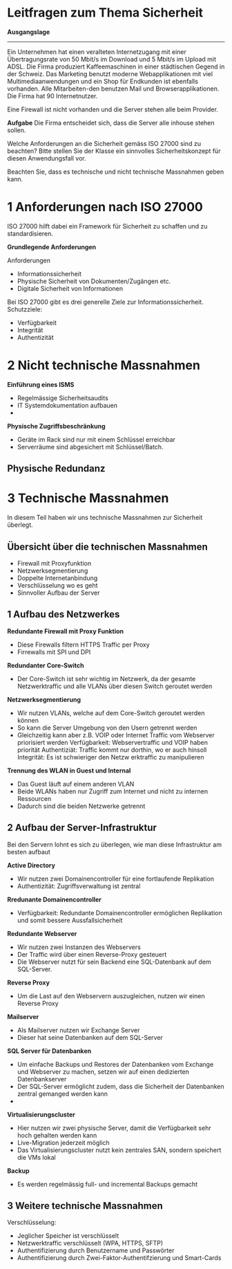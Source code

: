 # Leitfragen zum Thema Sicherheit

**Ausgangslage**
***
Ein Unternehmen hat einen veralteten Internetzugang mit einer Übertragungsrate von 50 Mbit/s im Download und 5 Mbit/s im Upload mit ADSL. Die Firma produziert Kaffeemaschinen in einer städtischen Gegend in der Schweiz. Das Marketing benutzt moderne Webapplikationen mit viel Multimediaanwendungen und ein Shop für Endkunden ist ebenfalls vorhanden. Alle Mitarbeiten-den benutzen Mail und Browserapplikationen. Die Firma hat 90 Internetnutzer.

Eine Firewall ist nicht vorhanden und die Server stehen alle beim Provider.


**Aufgabe**
Die Firma entscheidet sich, dass die Server alle inhouse stehen sollen.

Welche Anforderungen an die Sicherheit gemäss ISO 27000 sind zu beachten?
Bitte stellen Sie der Klasse ein sinnvolles Sicherheitskonzept für diesen Anwendungsfall vor.

Beachten Sie, dass es technische und nicht technische Massnahmen geben kann.


# **1 Anforderungen nach ISO 27000** 
ISO 27000 hilft dabei ein Framework für Sicherheit zu schaffen und zu standardisieren. 

**Grundlegende Anforderungen**

Anforderungen 

- Informationssicherheit 
- Physische Sicherheit von Dokumenten/Zugängen etc. 
- Digitale Sicherheit von Informationen

Bei ISO 27000 gibt es drei generelle Ziele zur Informationssicherheit. 
Schutzziele:

- Verfügbarkeit 
- Integrität 
- Authentizität


# **2 Nicht technische Massnahmen**

**Einführung eines ISMS** 
- Regelmässige Sicherheitsaudits
- IT Systemdokumentation aufbauen 
- 

**Physische Zugriffsbeschränkung**
- Geräte im Rack sind nur mit einem Schlüssel erreichbar 
- Serverräume sind abgesichert mit Schlüssel/Batch. 

**Physische Redundanz**
- 


# **3 Technische Massnahmen**  
In diesem Teil haben wir uns technische Massnahmen zur Sicherheit überlegt. 


## **Übersicht über die technischen Massnahmen** 
- Firewall mit Proxyfunktion 
- Netzwerksegmentierung 
- Doppelte Internetanbindung 
- Verschlüsselung wo es geht
- Sinnvoller Aufbau der Server

## **1 Aufbau des Netzwerkes**

**Redundante Firewall mit Proxy Funktion**
- Diese Firewalls filtern HTTPS Traffic per Proxy
- Firrewalls mit SPI und DPI

**Redundanter Core-Switch**
- Der Core-Switch ist sehr wichtig im Netzwerk, da der gesamte Netzwerktraffic und alle VLANs über diesen Switch geroutet werden

**Netzwerksegmentierung** 
- Wir nutzen VLANs, welche auf dem Core-Switch geroutet werden können
- So kann die Server Umgebung von den Usern getrennt werden
- Gleichzeitig kann aber z.B. VOIP oder Internet Traffic vom Webserver priorisiert werden
Verfügbarkeit: Webservertraffic und VOIP haben priorität
Authentiziät: Traffic kommt nur dorthin, wo er auch hinsoll
Integrität: Es ist schwieriger den Netzw erktraffic zu manipulieren 

**Trennung des WLAN in Guest und Internal**
- Das Guest läuft auf einem anderen VLAN 
- Beide WLANs haben nur Zugriff zum Internet und nicht zu internen Ressourcen
- Dadurch sind die beiden Netzwerke getrennt 

## **2 Aufbau der Server-Infrastruktur**
Bei den Servern lohnt es sich zu überlegen, wie man diese Infrastruktur am besten aufbaut

**Active Directory**
- Wir nutzen zwei Domainencontroller für eine fortlaufende Replikation 
- Authentizität: Zugriffsverwaltung ist zentral 

**Rredunante Domainencontroller**
- Verfügbarkeit: Redundante Domainencontroller ermöglichen Replikation und somit bessere Aussfallsicherheit

**Redundante Webserver**
- Wir nutzen zwei Instanzen des Webservers
- Der Traffic wird über einen Reverse-Proxy gesteuert
- Die Webserver nutzt für sein Backend eine SQL-Datenbank auf dem SQL-Server. 

**Reverse Proxy**
- Um die Last auf den Webservern auszugleichen, nutzen wir einen Reverse Proxy 

**Mailserver** 
- Als Mailserver nutzen wir Exchange Server
- Dieser hat seine Datenbanken auf dem SQL-Server

**SQL Server für Datenbanken** 
- Um einfache Backups und Restores der Datenbanken vom Exchange und Webserver zu machen, setzen wir auf einen dedizierten Datenbankserver
- Der SQL-Server ermöglicht zudem, dass die Sicherheit der Datenbanken zentral gemanged werden kann 
- 

**Virtualisierungscluster**
- Hier nutzen wir zwei physische Server, damit die Verfügbarkeit sehr hoch gehalten werden kann
- Live-Migration jederzeit möglich
- Das Virtualisierungscluster nutzt kein zentrales SAN, sondern speichert die VMs lokal

**Backup**
- Es werden regelmässig full- und incremental Backups gemacht

## **3 Weitere technische Massnahmen**
Verschlüsselung: 
- Jeglicher Speicher ist verschlüsselt 
- Netzwerktraffic verschlüsselt (WPA, HTTPS, SFTP)
- Authentifizierung durch Benutzername und Passwörter 
- Authentifizierung durch Zwei-Faktor-Authentifzierung und Smart-Cards


